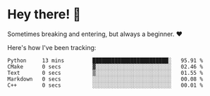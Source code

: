 # Hey there! 👋
Sometimes breaking and entering, but always a beginner. ❤️

Here's how I've been tracking:
<!--START_SECTION:waka-->

```text
Python     13 mins         ████████████████████████░   95.91 %
CMake      0 secs          ▓░░░░░░░░░░░░░░░░░░░░░░░░   02.46 %
Text       0 secs          ▒░░░░░░░░░░░░░░░░░░░░░░░░   01.55 %
Markdown   0 secs          ░░░░░░░░░░░░░░░░░░░░░░░░░   00.08 %
C++        0 secs          ░░░░░░░░░░░░░░░░░░░░░░░░░   00.01 %
```

<!--END_SECTION:waka-->
